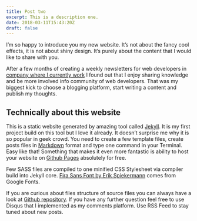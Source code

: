 ```yaml
---
title: Post two
excerpt: This is a description one.
date: 2018-03-11T15:43:20Z
draft: false
---
```


I’m so happy to introduce you my new website. It’s not about the fancy cool effects, it is not about shiny design. It’s purely about the content that I would like to share with you.

After a few months of creating a weekly newsletters for web developers in [company where I currently work](http://www.creare.co.uk/) I found out that I enjoy sharing knowledge and be more involved info community of web developers. That was my biggest kick to choose a blogging platform, start writing a content and publish my thoughts.

## Technically about this website

This is a static website generated by amazing tool called [Jekyll](http://jekyllrb.com/). It is my first project build on this tool but I love it already. It doesn’t surprise me why it is so popular in geek crowd. You need to create a few template files, create posts files in [Markdown](http://daringfireball.net/projects/markdown/) format and type one command in your Terminal. Easy like that! Something that makes it even more fantastic is ability to host your website on [Github Pages](https://pages.github.com/) absolutely for free.

Few SASS files are compiled to one minified CSS Stylesheet via compiler build into Jekyll core. [Fira Sans Font by Erik Spiekermann](http://www.google.com/fonts/specimen/Fira+Sans) comes from Google Fonts.

If you are curious about files structure of source files you can always have a look at [Github repository](https://github.com/pawelgrzybek/pawelgrzybek.github.io). If you have any further question  feel free to use Disqus that I implemented as my comments platform. Use RSS Feed to stay tuned about new posts.
